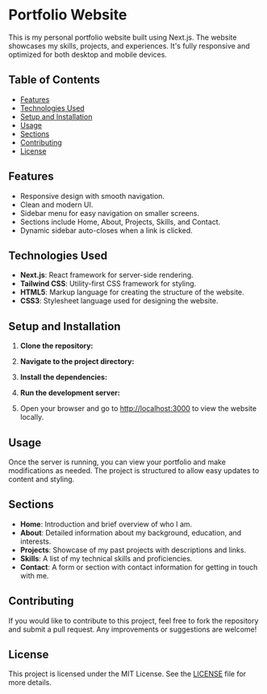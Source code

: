 # Portfolio Website

This is my personal portfolio website built using Next.js. The website showcases my skills, projects, and experiences. It's fully responsive and optimized for both desktop and mobile devices.

## Table of Contents

- [Features](#features)
- [Technologies Used](#technologies-used)
- [Setup and Installation](#setup-and-installation)
- [Usage](#usage)
- [Sections](#sections)
- [Contributing](#contributing)
- [License](#license)

## Features

- Responsive design with smooth navigation.
- Clean and modern UI.
- Sidebar menu for easy navigation on smaller screens.
- Sections include Home, About, Projects, Skills, and Contact.
- Dynamic sidebar auto-closes when a link is clicked.

## Technologies Used

- **Next.js**: React framework for server-side rendering.
- **Tailwind CSS**: Utility-first CSS framework for styling.
- **HTML5**: Markup language for creating the structure of the website.
- **CSS3**: Stylesheet language used for designing the website.

## Setup and Installation

1. **Clone the repository:**
    
2. **Navigate to the project directory:**
    
3. **Install the dependencies:**
   
4. **Run the development server:**

5. Open your browser and go to [http://localhost:3000](http://localhost:3000) to view the website locally.

## Usage

Once the server is running, you can view your portfolio and make modifications as needed. The project is structured to allow easy updates to content and styling.


## Sections

- **Home**: Introduction and brief overview of who I am.
- **About**: Detailed information about my background, education, and interests.
- **Projects**: Showcase of my past projects with descriptions and links.
- **Skills**: A list of my technical skills and proficiencies.
- **Contact**: A form or section with contact information for getting in touch with me.

## Contributing

If you would like to contribute to this project, feel free to fork the repository and submit a pull request. Any improvements or suggestions are welcome!

## License

This project is licensed under the MIT License. See the [LICENSE](LICENSE) file for more details.
